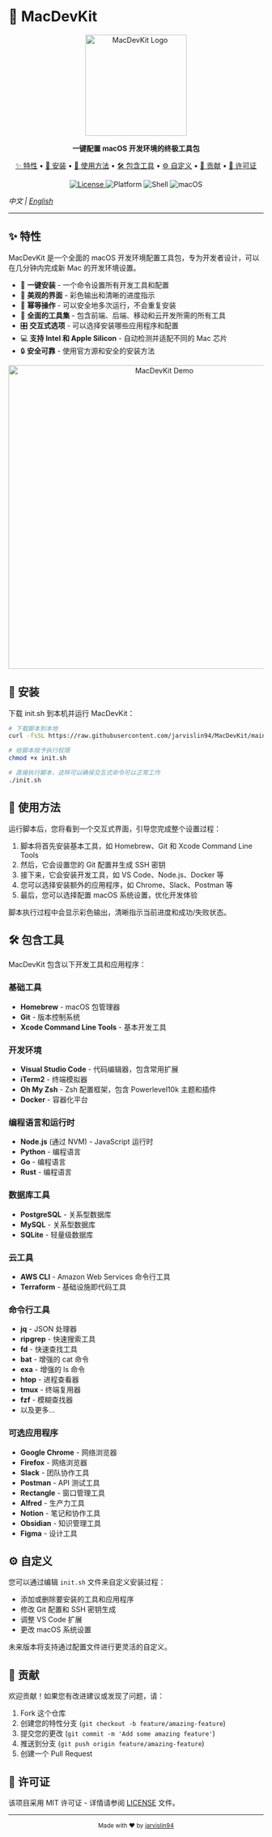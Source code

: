 # 🚀 MacDevKit

<p align="center">
  <img src="https://user-images.githubusercontent.com/12573233/236685567-5b4c9ae5-f222-4fdb-b1bf-b536d2cc0c0c.png" alt="MacDevKit Logo" width="200">
</p>

<p align="center">
  <strong>一键配置 macOS 开发环境的终极工具包</strong>
</p>

<p align="center">
  <a href="#-特性">✨ 特性</a> •
  <a href="#-安装">🔧 安装</a> •
  <a href="#-使用方法">📖 使用方法</a> •
  <a href="#-包含工具">🛠️ 包含工具</a> •
  <a href="#-自定义">⚙️ 自定义</a> •
  <a href="#-贡献">👥 贡献</a> •
  <a href="#-许可证">📄 许可证</a>
</p>

<p align="center">
  <a href="https://github.com/jarvislin94/MacDevKit/blob/main/LICENSE">
    <img src="https://img.shields.io/github/license/jarvislin94/MacDevKit" alt="License">
  </a>
  <img src="https://img.shields.io/badge/platform-macOS-lightgrey" alt="Platform">
  <img src="https://img.shields.io/badge/shell-bash-4EAA25" alt="Shell">
  <img src="https://img.shields.io/badge/macOS-Monterey%20|%20Ventura%20|%20Sonoma-blue" alt="macOS">
</p>

_中文 | [English](README.en.md)_

---

## ✨ 特性

MacDevKit 是一个全面的 macOS 开发环境配置工具包，专为开发者设计，可以在几分钟内完成新 Mac 的开发环境设置。

- 🚀 **一键安装** - 一个命令设置所有开发工具和配置
- 🎨 **美观的界面** - 彩色输出和清晰的进度指示
- 🔄 **幂等操作** - 可以安全地多次运行，不会重复安装
- 🔧 **全面的工具集** - 包含前端、后端、移动和云开发所需的所有工具
- 🎛️ **交互式选项** - 可以选择安装哪些应用程序和配置
- 💻 **支持 Intel 和 Apple Silicon** - 自动检测并适配不同的 Mac 芯片
- 🔒 **安全可靠** - 使用官方源和安全的安装方法

<p align="center">
  <img src="https://user-images.githubusercontent.com/12573233/236685568-5b4c9ae5-f222-4fdb-b1bf-b536d2cc0c0d.gif" alt="MacDevKit Demo" width="600">
</p>

## 🔧 安装

下载 init.sh 到本机并运行 MacDevKit：

```bash
# 下载脚本到本地
curl -fsSL https://raw.githubusercontent.com/jarvislin94/MacDevKit/main/init.sh -o init.sh

# 给脚本赋予执行权限
chmod +x init.sh

# 直接执行脚本，这样可以确保交互式命令可以正常工作
./init.sh

```

## 📖 使用方法

运行脚本后，您将看到一个交互式界面，引导您完成整个设置过程：

1. 脚本将首先安装基本工具，如 Homebrew、Git 和 Xcode Command Line Tools
2. 然后，它会设置您的 Git 配置并生成 SSH 密钥
3. 接下来，它会安装开发工具，如 VS Code、Node.js、Docker 等
4. 您可以选择安装额外的应用程序，如 Chrome、Slack、Postman 等
5. 最后，您可以选择配置 macOS 系统设置，优化开发体验

脚本执行过程中会显示彩色输出，清晰指示当前进度和成功/失败状态。

## 🛠️ 包含工具

MacDevKit 包含以下开发工具和应用程序：

### 基础工具

- **Homebrew** - macOS 包管理器
- **Git** - 版本控制系统
- **Xcode Command Line Tools** - 基本开发工具

### 开发环境

- **Visual Studio Code** - 代码编辑器，包含常用扩展
- **iTerm2** - 终端模拟器
- **Oh My Zsh** - Zsh 配置框架，包含 Powerlevel10k 主题和插件
- **Docker** - 容器化平台

### 编程语言和运行时

- **Node.js** (通过 NVM) - JavaScript 运行时
- **Python** - 编程语言
- **Go** - 编程语言
- **Rust** - 编程语言

### 数据库工具

- **PostgreSQL** - 关系型数据库
- **MySQL** - 关系型数据库
- **SQLite** - 轻量级数据库

### 云工具

- **AWS CLI** - Amazon Web Services 命令行工具
- **Terraform** - 基础设施即代码工具

### 命令行工具

- **jq** - JSON 处理器
- **ripgrep** - 快速搜索工具
- **fd** - 快速查找工具
- **bat** - 增强的 cat 命令
- **exa** - 增强的 ls 命令
- **htop** - 进程查看器
- **tmux** - 终端复用器
- **fzf** - 模糊查找器
- 以及更多...

### 可选应用程序

- **Google Chrome** - 网络浏览器
- **Firefox** - 网络浏览器
- **Slack** - 团队协作工具
- **Postman** - API 测试工具
- **Rectangle** - 窗口管理工具
- **Alfred** - 生产力工具
- **Notion** - 笔记和协作工具
- **Obsidian** - 知识管理工具
- **Figma** - 设计工具

## ⚙️ 自定义

您可以通过编辑 `init.sh` 文件来自定义安装过程：

- 添加或删除要安装的工具和应用程序
- 修改 Git 配置和 SSH 密钥生成
- 调整 VS Code 扩展
- 更改 macOS 系统设置

未来版本将支持通过配置文件进行更灵活的自定义。

## 👥 贡献

欢迎贡献！如果您有改进建议或发现了问题，请：

1. Fork 这个仓库
2. 创建您的特性分支 (`git checkout -b feature/amazing-feature`)
3. 提交您的更改 (`git commit -m 'Add some amazing feature'`)
4. 推送到分支 (`git push origin feature/amazing-feature`)
5. 创建一个 Pull Request

## 📄 许可证

该项目采用 MIT 许可证 - 详情请参阅 [LICENSE](LICENSE) 文件。

---

<p align="center">
  <sub>Made with ❤️ by <a href="https://github.com/jarvislin94">jarvislin94</a></sub>
</p>
